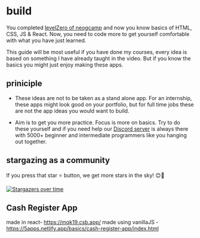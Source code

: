 # build

You completed [levelZero of neogcamp](https://neog.camp/guide) and now you know basics of HTML, CSS, JS & React. Now, you need to code more to get yourself comfortable with what you have just learned.

This guide will be most useful if you have done my courses, every idea is based on something I have already taught in the video. But if you know the basics you might just enjoy making these apps.

## priniciple

- These ideas are not to be taken as a stand alone app. For an internship, these apps might look good on your portfolio, but for full time jobs these are not the app ideas you would want to build.

- Aim is to get you more practice. Focus is more on basics. Try to do these yourself and if you need help our [Discord server](https://bit.ly/tanaydiscrod) is always there with 5000+ beginner and intermediate programmers like you hanging out together.

## stargazing as a community

If you press that star ⭐ button, we get more stars in the sky! 😊🥳

[![Stargazers over time](https://starchart.cc/tanaypratap/build.svg)](https://starchart.cc/tanaypratap/build)

## Cash Register App

made in react- https://mqk19.csb.app/
made using vanillaJS - https://5apps.netlify.app/basics/cash-register-app/index.html
